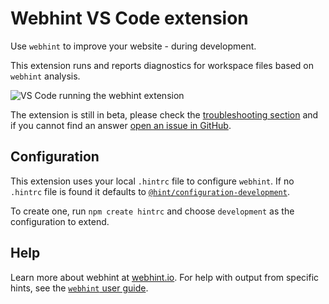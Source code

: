 # Webhint VS Code extension

Use `webhint` to improve your website - during development.

This extension runs and reports diagnostics for workspace files
based on `webhint` analysis.

![VS Code running the webhint extension][vscode gif]

The extension is still in beta, please check the
[troubleshooting section][troubleshoot] and if you cannot find an
answer [open an issue in GitHub][issue github].

## Configuration

This extension uses your local `.hintrc` file to configure `webhint`.
If no `.hintrc` file is found it defaults to
[`@hint/configuration-development`][config].

To create one, run `npm create hintrc` and choose `development` as the
configuration to extend.

## Help

Learn more about webhint at [webhint.io][site]. For help with output
from specific hints, see the [`webhint` user guide][hints].

<!-- Link labels: -->

[config]: https://github.com/webhintio/hint/blob/master/packages/configuration-development/index.json
[hints]: https://webhint.io/docs/user-guide/hints/
[issue github]: https://github.com/webhintio/hint/issues/new?labels=type%3Abug&template=1-bug-report.md&title=%5BBug%5D+Bug+description
[site]: https://webhint.io
[troubleshoot]: https://webhint.io/docs/user-guide/troubleshoot/summary/
[vscode gif]: https://cdn-images-1.medium.com/max/1600/1*EsZ7KfkkmpEBgUrpSTMsZw.gif
